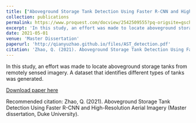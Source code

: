```yaml
---
title: ["Aboveground Storage Tank Detection Using Faster R-CNN and High-Resolution Aerial Imagery"](https://www.proquest.com/docview/2542509555?pq-origsite=gscholar&fromopenview=true)
collection: publications
permalink: https://www.proquest.com/docview/2542509555?pq-origsite=gscholar&fromopenview=true
excerpt: 'In this study, an effort was made to locate aboveground storage tanks from remotely sensed imagery. A dataset that identifies different types of tanks was generated. '
date: 2021-05-01
venue: 'Master Dissertation'
paperurl: 'http://qianyuzhao.github.io/files/AST_detection.pdf'
citation: 'Zhao, Q. (2021). Aboveground Storage Tank Detection Using Faster R-CNN and High-Resolution Aerial Imagery (Master dissertation, Duke University).'
---
```

In this study, an effort was made to locate aboveground storage tanks from remotely sensed imagery. A dataset that identifies different types of tanks was generated.

[Download paper here](http://qianyuzhao.github.io/files/AST_detection.pdf)

Recommended citation: Zhao, Q. (2021). Aboveground Storage Tank Detection Using Faster R-CNN and High-Resolution Aerial Imagery (Master dissertation, Duke University).
